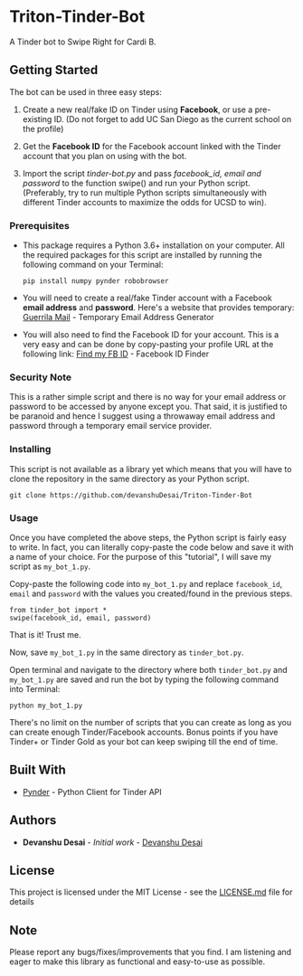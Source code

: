# Triton-Tinder-Bot

A Tinder bot to Swipe Right for Cardi B.

## Getting Started

The bot can be used in three easy steps:

1. Create a new real/fake ID on Tinder using **Facebook**, or use a pre-existing ID. (Do not forget to add UC San Diego as the current school on the profile)

2. Get the **Facebook ID** for the Facebook account linked with the Tinder account that you plan on using with the bot.

3. Import the script *tinder-bot.py* and pass *facebook_id, email and password* to the function swipe() and run your Python script. (Preferably, try to run multiple Python scripts simultaneously with different Tinder accounts to maximize the odds for UCSD to win).


### Prerequisites

* This package requires a Python 3.6+ installation on your computer. All the required packages for this script are installed by running the following command on your Terminal:

  ```
  pip install numpy pynder robobrowser
  ```

* You will need to create a real/fake Tinder account with a Facebook **email address** and **password**. Here's a website that provides temporary:
  [Guerrila Mail](https://www.guerrillamail.com/) - Temporary Email Address Generator

* You will also need to find the Facebook ID for your account. This is a very easy and can be done by copy-pasting your profile URL at the following link:
  [Find my FB ID](https://findmyfbid.com/) - Facebook ID Finder


### Security Note

This is a rather simple script and there is no way for your email address or password to be accessed by anyone except you. That said, it is justified to be paranoid and hence I suggest using a throwaway email address and password through a temporary email service provider.

### Installing

This script is not available as a library yet which means that you will have to clone the repository in the same directory as your Python script.

```
git clone https://github.com/devanshuDesai/Triton-Tinder-Bot
```

### Usage

Once you have completed the above steps, the Python script is fairly easy to write. In fact, you can literally copy-paste the code below and save it with a name of your choice. For the purpose of this "tutorial", I will save my script as ```my_bot_1.py```.

Copy-paste the following code into ```my_bot_1.py``` and replace ```facebook_id```, ```email``` and ```password``` with the values you created/found in the previous steps.

```
from tinder_bot import *
swipe(facebook_id, email, password)
```
That is it! Trust me.

Now, save ```my_bot_1.py``` in the same directory as ```tinder_bot.py```.

Open terminal and navigate to the directory where both ```tinder_bot.py``` and ```my_bot_1.py``` are saved and run the bot by typing the following command into Terminal:

```
python my_bot_1.py
````


There's no limit on the number of scripts that you can create as long as you can create enough Tinder/Facebook accounts. Bonus points if you have Tinder+ or Tinder Gold as your bot can keep swiping till the end of time.

## Built With

* [Pynder](https://github.com/charliewolf/pynder) - Python Client for Tinder API


## Authors

* **Devanshu Desai** - *Initial work* - [Devanshu Desai](https://github.com/devanshuDesai)

## License

This project is licensed under the MIT License - see the [LICENSE.md](LICENSE.md) file for details

## Note

Please report any bugs/fixes/improvements that you find. I am listening and eager to make this library as functional and easy-to-use as possible.

